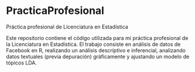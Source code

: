 # PracticaProfesional
Práctica profesional de Licenciatura en Estadística

Este repositorio contiene el código utilizada para mi práctica
profesional de la Licenciatura en Estadística. 
El trabajo consiste en análisis de datos de Facebook en R, realizando un 
análisis descriptivo e inferencial,  analizando datos textuales (previa
depuración) gráficamente y ajustando un modelo de tópicos LDA.
